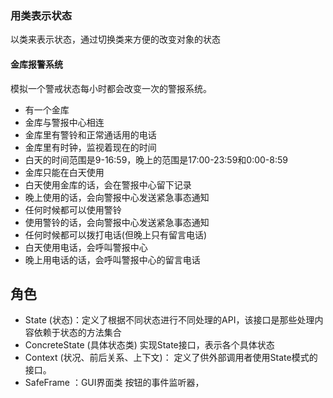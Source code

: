 ### 用类表示状态

以类来表示状态，通过切换类来方便的改变对象的状态

#### 金库报警系统
模拟一个警戒状态每小时都会改变一次的警报系统。

* 有一个金库
* 金库与警报中心相连
* 金库里有警铃和正常通话用的电话
* 金库里有时钟，监视着现在的时间
* 白天的时间范围是9-16:59，晚上的范围是17:00-23:59和0:00-8:59
* 金库只能在白天使用
* 白天使用金库的话，会在警报中心留下记录
* 晚上使用的话，会向警报中心发送紧急事态通知
* 任何时候都可以使用警铃
* 使用警铃的话，会向警报中心发送紧急事态通知
* 任何时候都可以拨打电话(但晚上只有留言电话)
* 白天使用电话，会呼叫警报中心
* 晚上用电话的话，会呼叫警报中心的留言电话


## 角色
* State (状态)：定义了根据不同状态进行不同处理的API，该接口是那些处理内容依赖于状态的方法集合
* ConcreteState (具体状态类) 实现State接口，表示各个具体状态
* Context (状况、前后关系、上下文)： 定义了供外部调用者使用State模式的接口。
* SafeFrame ：GUI界面类 按钮的事件监听器，